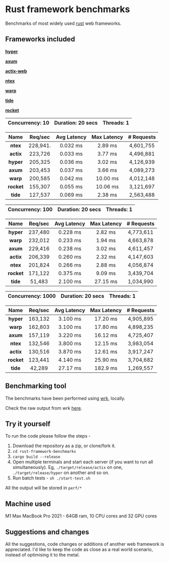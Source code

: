 # Rust framework benchmarks

Benchmarks of most widely used [rust](https://rust-lang.org) web frameworks.

## Frameworks included
**[hyper](https://hyper.rs)**

**[axum](https://github.com/tokio-rs/axum)**

**[actix-web](https://actix.rs)**

**[ntex](https://github.com/ntex-rs/ntex)**

**[warp](https://github.com/seanmonstar/warp)**

**[tide](https://github.com/http-rs/tide)**

**[rocket](https://rocket.rs)**


|   Concurrency: 10   |   Duration: 20 secs   |   Threads: 1   |
|:-------------------:|:---------------------:|:--------------:|

|   Name   |   Req/sec   | Avg Latency | Max Latency |   # Requests  |
|:--------:|:-----------:|:-----------:|:-----------:|:-------------:|
| **ntex**  |   228,941.  |   0.032 ms  |   2.89 ms   |   4,601,755   |
| **actix** |   223,726   |   0.033 ms  |   3.77 ms   |   4,496,881   |
| **hyper** |   205,325   |   0.036 ms  |   3.02 ms   |   4,126,939   |
| **axum**  |   203,453   |   0.037 ms  |   3.66 ms   |   4,089,273   |
| **warp**  |   200,585   |   0.042 ms  |   10.00 ms  |   4,012,148   |
| **rocket**|   155,307   |   0.055 ms  |   10.06 ms  |   3,121,697   |
| **tide**  |   127,537   |   0.069 ms  |   2.38 ms   |   2,563,488   |

|   Concurrency: 100   |   Duration: 20 secs   |   Threads: 1   |
|:-------------------:|:---------------------:|:--------------:|

|   **Name**   |   Req/sec   | Avg Latency | Max Latency |  # Requests |
|:------------:|:-----------:|:-----------:|:-----------:|:-----------:|
|   **hyper**  |   237,480   |   0.228 ms  |   2.82 ms   |  4,773,611  |
|   **warp**   |   232,012   |   0.233 ms  |   1.94 ms   |  4,663,878  |
|   **axum**   |   229,416   |   0.238 ms  |   3.02 ms   |  4,611,457  |
|   **actix**  |   206,339   |   0.260 ms  |   2.32 ms   |  4,147,603  |
|   **ntex**   |   201,824   |   0.266 ms  |   2.88 ms   |  4,056,874  |
|  **rocket**  |   171,122   |   0.375 ms  |   9.09 ms   |  3,439,704  |
|   **tide**   |    51,483   |   2.100 ms  |   27.15 ms  |  1,034,990  |

|   Concurrency: 1000   |   Duration: 20 secs   |   Threads: 1   |
|:-------------------:|:---------------------:|:--------------:|

|   **Name**   |   Req/sec   | Avg Latency | Max Latency |  # Requests |
|:------------:|:-----------:|:-----------:|:-----------:|:-----------:|
|   **hyper**  |   163,132   |   3.100 ms  |   17.20 ms   |  4,905,895  |
|   **warp**   |   162,803   |   3.100 ms  |   17.80 ms   |  4,898,235  |
|   **axum**   |   157,119   |   3.220 ms  |   16.12 ms   |  4,725,407  |
|   **ntex**   |   132,546   |   3.800 ms  |   12.15 ms   |  3,983,054  |
|   **actix**  |   130,516   |   3.870 ms  |   12.61 ms   |  3,917,247  |
|   **rocket**  |   123,441   |   4.140 ms  |   25.90 ms   |  3,704,682  |
|   **tide**   |    42,289   |   27.17 ms  |   182.9 ms   |  1,269,557  |

## Benchmarking tool
The benchmarks have been performed using [wrk](https://github.com/wg/wrk), locally. 

Check the raw output from wrk [here](https://github.com/Ishtmeet-Singh/rust-framework-benchmarks/tree/master/perf).
## Try it yourself
To run the code please follow the steps - 

1. Download the repository as a zip, or clone/fork it.
2. `cd rust-framework-benchmarks`
3. `cargo build --release`
4. Open multiple terminals and start each server (if you want to run all simultaneously). 
Eg, `./target/release/actix` on one, `./target/release/hyper` on another and so on.
5. Run batch tests - `sh ./start-test.sh`

All the output will be stored in `perf/*`

## Machine used
M1 Max MacBook Pro 2021 - 64GB ram, 10 CPU cores and 32 GPU cores

## Suggestions and changes
All the suggestions, code changes or additions of another web framework is appreciated. I'd like to keep the code as close as a real world scenario, instead of optimising it to the metal.

